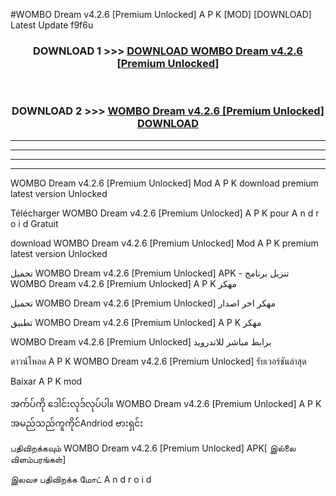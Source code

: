 #WOMBO Dream v4.2.6  [Premium Unlocked] A P K [MOD] [DOWNLOAD] Latest Update f9f6u



<div align="center">

<h3>DOWNLOAD 1 >>> <a href="https://teeasianyam.web.app?sq=WOMBO Dream v4.2.6  [Premium Unlocked]">DOWNLOAD WOMBO Dream v4.2.6  [Premium Unlocked] </a></h3><br>

<h3>DOWNLOAD 2 >>> <a href="https://teeasianyam.web.app?sq=WOMBO Dream v4.2.6  [Premium Unlocked] ">WOMBO Dream v4.2.6  [Premium Unlocked]  DOWNLOAD </a></h3>

</div>


----------------------------------------------------------

----------------------------------------------------------

----------------------------------------------------------

----------------------------------------------------------


WOMBO Dream v4.2.6  [Premium Unlocked]  Mod A P K download premium latest version Unlocked

Télécharger WOMBO Dream v4.2.6  [Premium Unlocked]  A P K pour A n d r o i d Gratuit

download WOMBO Dream v4.2.6  [Premium Unlocked]  Mod A P K premium latest version Unlocked

تحميل WOMBO Dream v4.2.6  [Premium Unlocked]  APK - تنزيل برنامج WOMBO Dream v4.2.6  [Premium Unlocked]  A P K مهكر

تحميل WOMBO Dream v4.2.6  [Premium Unlocked]  مهكر اخر اصدار

تطبيق WOMBO Dream v4.2.6  [Premium Unlocked]  A P K مهكر

WOMBO Dream v4.2.6  [Premium Unlocked]  برابط مباشر للاندرويد

ดาวน์โหลด A P K WOMBO Dream v4.2.6  [Premium Unlocked]  รับเวอร์ชันล่าสุด

Baixar A P K mod

အက်ပ်ကို ဒေါင်းလုဒ်လုပ်ပါ။ WOMBO Dream v4.2.6  [Premium Unlocked]  A P K အမည်သည်ကူကိုင်Andriod ဗားရှင်း

பதிவிறக்கவும் WOMBO Dream v4.2.6  [Premium Unlocked]  APK[ இல்லை விளம்பரங்கள்] 
 
இலவச பதிவிறக்க மோட் A n d r o i d



